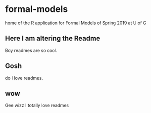 # formal-models
home of the R application for Formal Models of Spring 2019 at U of G

## Here I am altering the Readme
Boy readmes are so cool. 


## Gosh 
do I love readmes.

## wow

Gee wizz I totally love readmes